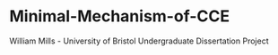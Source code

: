 # Minimal-Mechanism-of-CCE

William Mills - University of Bristol Undergraduate Dissertation Project
